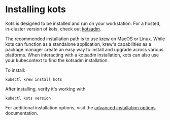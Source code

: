# Installing kots

Kots is designed to be installed and run on your workstation. For a hosted, in-cluster version of kots, check out [kotsadm](https://github.com/replicatedhq/kotsadm).

The recommended installation path is to use [krew](https://krew.dev) on MacOS or Linux. While kots can function as a standalone application, krew's capabilities as a package manager create an easy way to install and upgrade across various platforms. When interacting with a kotsadm installation, kots can also use your kubecontext to find the kotsadm installation.

To install:

```shell
kubectl krew install kots
```

After installing, verify it's working with

```shell
kubectl kots version
```

For additional installation options, visit the [advanced installation options](https://github.com/replicatedhq/kots/blob/master/docs/installing/advanced.md) documentation.

